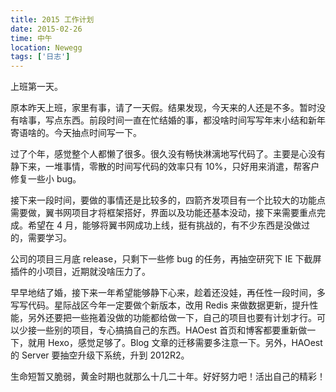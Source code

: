 ```yaml
---
title: 2015 工作计划
date: 2015-02-26
time: 中午
location: Newegg
tags: ['日志']
---
```


上班第一天。

原本昨天上班，家里有事，请了一天假。结果发现，今天来的人还是不多。暂时没有啥事，写点东西。前段时间一直在忙结婚的事，都没啥时间写写年末小结和新年寄语啥的。今天抽点时间写一下。

过了个年，感觉整个人都懒了很多。很久没有畅快淋漓地写代码了。主要是心没有静下来，一堆事情，零散的时间写代码的效率只有 10%，只好用来消遣，帮客户修复一些小 bug。

接下来一段时间，要做的事情还是比较多的，四箭齐发项目有一个比较大的功能点需要做，翼书网项目才将框架搭好，界面以及功能还基本没动，接下来需要重点完成。希望在 4 月，能够将翼书网成功上线，挺有挑战的，有不少东西是没做过的，需要学习。

公司的项目三月底 release，只剩下一些修 bug 的任务，再抽空研究下 IE 下截屏插件的小项目，近期就没啥压力了。

早早地结了婚，接下来一年希望能够静下心来，趁着还没娃，再任性一段时间，多写写代码。星际战区今年一定要做个新版本，改用 Redis 来做数据更新，提升性能，另外还要把一些拖着没做的功能都给做一下，自己的项目也要有计划才行。可以少接一些别的项目，专心搞搞自己的东西。HAOest 首页和博客都要重新做一下，就用 Hexo，感觉足够了。Blog 文章的迁移需要多注意一下。另外，HAOest 的 Server 要抽空升级下系统，升到 2012R2。

生命短暂又脆弱，黄金时期也就那么十几二十年。好好努力吧！活出自己的精彩！
